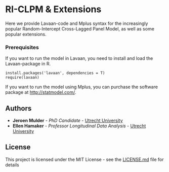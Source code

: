 # RI-CLPM & Extensions

Here we provide Lavaan-code and Mplus syntax for the increasingly popular Random-Intercept Cross-Lagged Panel Model, as well as some popular extensions.

### Prerequisites

If you want to run the model in Lavaan, you need to install and load the Lavaan-package in R. 

```
install.packages('lavaan', dependencies = T)
require(lavaan)
```
If you want to run the model using Mplus, you can purchase the software package at http://statmodel.com/. 

## Authors

* **Jeroen Mulder** - *PhD Candidate* - [Utrecht University](https://www.uu.nl/staff/JDMulder)
* **Ellen Hamaker** - *Professor Longitudinal Data Analysis* - [Utrecht University](https://www.uu.nl/staff/ELHamaker)

## License

This project is licensed under the MIT License - see the [LICENSE.md](LICENSE.md) file for details
